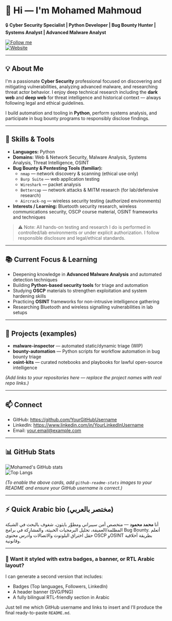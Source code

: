 # 👋 Hi — I'm Mohamed Mahmoud

🔒 **Cyber Security Specialist | Python Developer | Bug Bounty Hunter | Systems Analyst | Advanced Malware Analyst**

[![Follow me](https://img.shields.io/github/followers/YourGitHubUsername?label=Follow&style=social)](https://github.com/YourGitHubUsername)  
[![Website](https://img.shields.io/badge/Contact-your.email%40example.com-blue)](mailto:your.email@example.com)

---

## 💡 About Me
I'm a passionate **Cyber Security** professional focused on discovering and mitigating vulnerabilities, analyzing advanced malware, and researching threat actor behavior. I enjoy deep technical research including the **dark web** and **deep web** for threat intelligence and historical context — always following legal and ethical guidelines.

I build automation and tooling in **Python**, perform systems analysis, and participate in bug bounty programs to responsibly disclose findings.

---

## 🧰 Skills & Tools
- **Languages:** Python  
- **Domains:** Web & Network Security, Malware Analysis, Systems Analysis, Threat Intelligence, OSINT  
- **Bug Bounty & Pentesting Tools (familiar):**  
  - `nmap` — network discovery & scanning (ethical use only)  
  - `Burp Suite` — web application testing  
  - `Wireshark` — packet analysis  
  - `Bettercap` — network attacks & MITM research (for lab/defensive research)  
  - `Aircrack-ng` — wireless security testing (authorized environments)  
- **Interests / Learning:** Bluetooth security research, wireless communications security, OSCP course material, OSINT frameworks and techniques

> ⚠️ Note: All hands-on testing and research I do is performed in controlled/lab environments or under explicit authorization. I follow responsible disclosure and legal/ethical standards.

---

## 📚 Current Focus & Learning
- Deepening knowledge in **Advanced Malware Analysis** and automated detection techniques  
- Building **Python-based security tools** for triage and automation  
- Studying **OSCP** materials to strengthen exploitation and system hardening skills  
- Practicing **OSINT** frameworks for non-intrusive intelligence gathering  
- Researching Bluetooth and wireless signalling vulnerabilities in lab setups

---

## 🔭 Projects (examples)
- **malware-inspector** — automated static/dynamic triage (WIP)  
- **bounty-automation** — Python scripts for workflow automation in bug bounty triage  
- **osint-kits** — curated notebooks and playbooks for lawful open-source intelligence

*(Add links to your repositories here — replace the project names with real repo links.)*

---

## 📫 Connect
- GitHub: https://github.com/YourGitHubUsername  
- LinkedIn: https://www.linkedin.com/in/YourLinkedInUsername  
- Email: your.email@example.com

---

## 📊 GitHub Stats
![Mohamed's GitHub stats](https://github-readme-stats.vercel.app/api?username=YourGitHubUsername&show_icons=true&theme=default)  
![Top Langs](https://github-readme-stats.vercel.app/api/top-langs/?username=YourGitHubUsername&layout=compact&theme=default)

*(To enable the above cards, add `github-readme-stats` images to your README and ensure your GitHub username is correct.)*

---

## ⚡ Quick Arabic bio (مختصر بالعربي)
أنا **محمد محمود** — متخصص أمن سيبراني ومطوِّر بايثون، شغوف بالبحث في الشبكة المظلمة/العميقة، تحليل البرمجيات الخبيثة، والمشاركة في برامج Bug Bounty. أتعلم حقل اختراق البلوتوث والاتصالات وأدرس محتوى OSCP وOSINT بطريقة أخلاقية وقانونية.

---

### 🔁 Want it styled with extra badges, a banner, or RTL Arabic layout?
I can generate a second version that includes:
- Badges (Top languages, Followers, LinkedIn)  
- A header banner (SVG/PNG)  
- A fully bilingual RTL-friendly section in Arabic

Just tell me which GitHub username and links to insert and I’ll produce the final ready-to-paste `README.md`.

